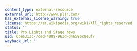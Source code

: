 ```yaml
---
content_type: external-resource
external_url: http://www.plsn.com/
has_external_license_warning: true
license: https://en.wikipedia.org/wiki/All_rights_reserved
status: ''
title: Pro Lights and Stage News
uid: 6bee313c-7ced-4009-963d-d46596c0e3f7
wayback_url: ''
---
```

